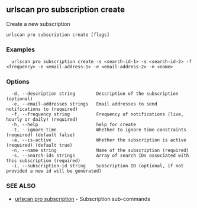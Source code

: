 ## urlscan pro subscription create

Create a new subscription

```
urlscan pro subscription create [flags]
```

### Examples

```
  urlscan pro subscription create -s <search-id-1> -s <search-id-2> -f <frequency> -e <email-address-1> -e <email-address-2> -n <name>
```

### Options

```
  -d, --description string        Description of the subscription (optional)
  -e, --email-addresses strings   Email addresses to send notifications to (required)
  -f, --frequency string          Frequency of notifications (live, hourly or daily) (required)
  -h, --help                      help for create
  -t, --ignore-time               Whether to ignore time constraints (required) (default false)
  -a, --is-active                 Whether the subscription is active (required) (default true)
  -n, --name string               Name of the subscription (required)
  -s, --search-ids strings        Array of search IDs associated with this subscription (required)
  -i, --subscription-id string    Subscription ID (optional, if not provided a new id will be generated)
```

### SEE ALSO

* [urlscan pro subscription](urlscan_pro_subscription.md)	 - Subscription sub-commands

